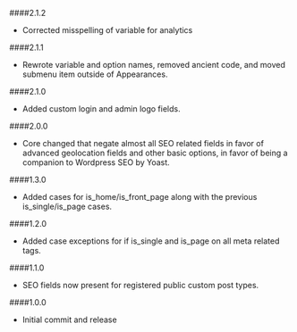 ####2.1.2
- Corrected misspelling of variable for analytics

####2.1.1
- Rewrote variable and option names, removed ancient code, and moved submenu item outside of Appearances.

####2.1.0
- Added custom login and admin logo fields.

####2.0.0
- Core changed that negate almost all SEO related fields in favor of advanced geolocation fields and other basic options, in favor of being a companion to Wordpress SEO by Yoast.

####1.3.0
- Added cases for is_home/is_front_page along with the previous is_single/is_page cases.

####1.2.0
- Added case exceptions for if is_single and is_page on all meta related tags.

####1.1.0
- SEO fields now present for registered public custom post types.

####1.0.0
- Initial commit and release
